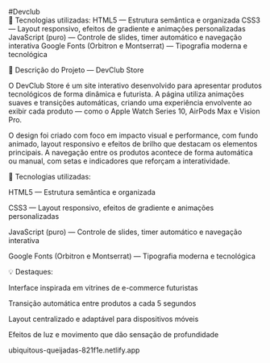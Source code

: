 #Devclub   
🔹 Tecnologias utilizadas:  HTML5 — Estrutura semântica e organizada  CSS3 — Layout responsivo, efeitos de gradiente e animações personalizadas  JavaScript (puro) — Controle de slides, timer automático e navegação interativa  Google Fonts (Orbitron e Montserrat) — Tipografia moderna e tecnológica


🧠 Descrição do Projeto — DevClub Store

O DevClub Store é um site interativo desenvolvido para apresentar produtos tecnológicos de forma dinâmica e futurista.
A página utiliza animações suaves e transições automáticas, criando uma experiência envolvente ao exibir cada produto — como o Apple Watch Series 10, AirPods Max e Vision Pro.

O design foi criado com foco em impacto visual e performance, com fundo animado, layout responsivo e efeitos de brilho que destacam os elementos principais.
A navegação entre os produtos acontece de forma automática ou manual, com setas e indicadores que reforçam a interatividade.

🔹 Tecnologias utilizadas:

HTML5 — Estrutura semântica e organizada

CSS3 — Layout responsivo, efeitos de gradiente e animações personalizadas

JavaScript (puro) — Controle de slides, timer automático e navegação interativa

Google Fonts (Orbitron e Montserrat) — Tipografia moderna e tecnológica

💡 Destaques:

Interface inspirada em vitrines de e-commerce futuristas

Transição automática entre produtos a cada 5 segundos

Layout centralizado e adaptável para dispositivos móveis

Efeitos de luz e movimento que dão sensação de profundidade

ubiquitous-queijadas-821f1e.netlify.app

